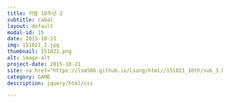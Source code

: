 ```yaml
---
title: 카발 10주년 2
subtitle: cabal
layout: default
modal-id: 15
date: 2015-10-21
img: 151021_2.jpg
thumbnail: 151021.png
alt: image-alt
project-date: 2015-10-21
site: <a href="https://lsm506.github.io/Lsung/html//151021_10th/sub_3.html" target="_blank">Go</a>
category: GAME
description: jquery/html/css

---
```

